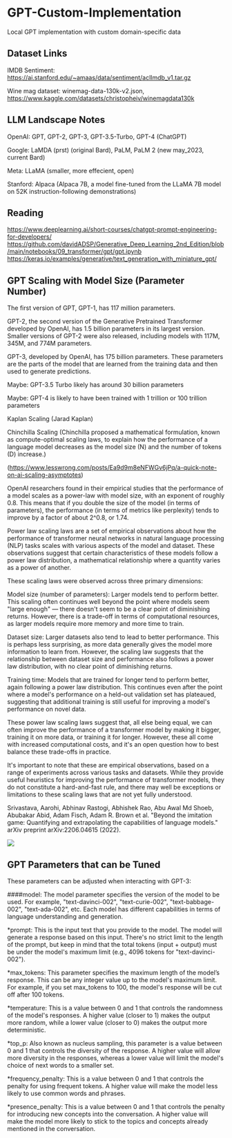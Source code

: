 # GPT-Custom-Implementation
Local GPT implementation with custom domain-specific data

## Dataset Links

IMDB Sentiment: https://ai.stanford.edu/~amaas/data/sentiment/aclImdb_v1.tar.gz

Wine mag dataset: winemag-data-130k-v2.json, https://www.kaggle.com/datasets/christopheiv/winemagdata130k

## LLM Landscape Notes

OpenAI: GPT, GPT-2, GPT-3, GPT-3.5-Turbo, GPT-4 (ChatGPT)

Google: LaMDA (prst) (original Bard), PaLM, PaLM 2 (new may_2023, current Bard)

Meta: LLaMA (smaller, more effecient, open)

Stanford: Alpaca (Alpaca 7B, a model fine-tuned from the LLaMA 7B model on 52K instruction-following demonstrations)

## Reading

https://www.deeplearning.ai/short-courses/chatgpt-prompt-engineering-for-developers/
https://github.com/davidADSP/Generative_Deep_Learning_2nd_Edition/blob/main/notebooks/09_transformer/gpt/gpt.ipynb
https://keras.io/examples/generative/text_generation_with_miniature_gpt/

## GPT Scaling with Model Size (Parameter Number)

The first version of GPT, GPT-1, has 117 million parameters. 

GPT-2, the second version of the Generative Pretrained Transformer developed by OpenAI, has 1.5 billion parameters in its largest version. Smaller versions of GPT-2 were also released, including models with 117M, 345M, and 774M parameters.

GPT-3, developed by OpenAI, has 175 billion parameters. These parameters are the parts of the model that are learned from the training data and then used to generate predictions.

Maybe: GPT-3.5 Turbo likely has around 30 billion parameters

Maybe: GPT-4 is likely to have been trained with 1 trillion or 100 trillion parameters

Kaplan Scaling (Jarad Kaplan)

Chinchilla Scaling (Chinchilla proposed a mathematical formulation, known as compute-optimal scaling laws, to explain how the performance of a language model decreases as the model size (N) and the number of tokens (D) increase.)

(https://www.lesswrong.com/posts/Ea9d9m8eNFWGv6jPq/a-quick-note-on-ai-scaling-asymptotes)

OpenAI researchers found in their empirical studies that the performance of a model scales as a power-law with model size, with an exponent of roughly 0.8. This means that if you double the size of the model (in terms of parameters), the performance (in terms of metrics like perplexity) tends to improve by a factor of about 2^0.8, or 1.74.

Power law scaling laws are a set of empirical observations about how the performance of transformer neural networks in natural language processing (NLP) tasks scales with various aspects of the model and dataset. These observations suggest that certain characteristics of these models follow a power law distribution, a mathematical relationship where a quantity varies as a power of another.

These scaling laws were observed across three primary dimensions:

Model size (number of parameters): Larger models tend to perform better. This scaling often continues well beyond the point where models seem "large enough" — there doesn't seem to be a clear point of diminishing returns. However, there is a trade-off in terms of computational resources, as larger models require more memory and more time to train.

Dataset size: Larger datasets also tend to lead to better performance. This is perhaps less surprising, as more data generally gives the model more information to learn from. However, the scaling law suggests that the relationship between dataset size and performance also follows a power law distribution, with no clear point of diminishing returns.

Training time: Models that are trained for longer tend to perform better, again following a power law distribution. This continues even after the point where a model's performance on a held-out validation set has plateaued, suggesting that additional training is still useful for improving a model's performance on novel data.

These power law scaling laws suggest that, all else being equal, we can often improve the performance of a transformer model by making it bigger, training it on more data, or training it for longer. However, these all come with increased computational costs, and it's an open question how to best balance these trade-offs in practice.

It's important to note that these are empirical observations, based on a range of experiments across various tasks and datasets. While they provide useful heuristics for improving the performance of transformer models, they do not constitute a hard-and-fast rule, and there may well be exceptions or limitations to these scaling laws that are not yet fully understood.

Srivastava, Aarohi, Abhinav Rastogi, Abhishek Rao, Abu Awal Md Shoeb, Abubakar Abid, Adam Fisch, Adam R. Brown et al. "Beyond the imitation game: Quantifying and extrapolating the capabilities of language models." arXiv preprint arXiv:2206.04615 (2022).

![](img/pic_arduino_nano.png)


## GPT Parameters that can be Tuned

These parameters can be adjusted when interacting with GPT-3:

####model: The model parameter specifies the version of the model to be used. For example, "text-davinci-002", "text-curie-002", "text-babbage-002", "text-ada-002", etc. Each model has different capabilities in terms of language understanding and generation.

*prompt: This is the input text that you provide to the model. The model will generate a response based on this input. There's no strict limit to the length of the prompt, but keep in mind that the total tokens (input + output) must be under the model's maximum limit (e.g., 4096 tokens for "text-davinci-002").

*max_tokens: This parameter specifies the maximum length of the model’s response. This can be any integer value up to the model's maximum limit. For example, if you set max_tokens to 100, the model's response will be cut off after 100 tokens.

*temperature: This is a value between 0 and 1 that controls the randomness of the model's responses. A higher value (closer to 1) makes the output more random, while a lower value (closer to 0) makes the output more deterministic.

*top_p: Also known as nucleus sampling, this parameter is a value between 0 and 1 that controls the diversity of the response. A higher value will allow more diversity in the responses, whereas a lower value will limit the model's choice of next words to a smaller set.

*frequency_penalty: This is a value between 0 and 1 that controls the penalty for using frequent tokens. A higher value will make the model less likely to use common words and phrases.

*presence_penalty: This is a value between 0 and 1 that controls the penalty for introducing new concepts into the conversation. A higher value will make the model more likely to stick to the topics and concepts already mentioned in the conversation.
